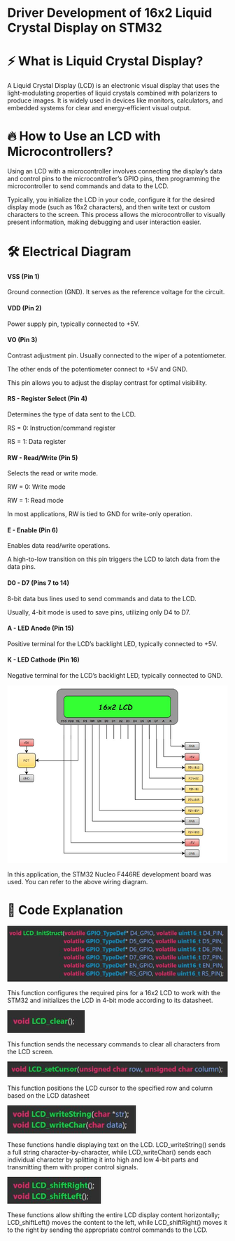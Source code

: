 # Driver Development of 16x2 Liquid Crystal Display on STM32 

# ⚡ What is Liquid Crystal Display?

A Liquid Crystal Display (LCD) is an electronic visual display that uses the light-modulating properties of liquid crystals combined with polarizers to produce images. It is widely used in devices like monitors, calculators, and embedded systems for clear and energy-efficient visual output.

# 🔥 How to Use an LCD with Microcontrollers?

Using an LCD with a microcontroller involves connecting the display’s data and control pins to the microcontroller’s GPIO pins, then programming the microcontroller to send commands and data to the LCD. 

Typically, you initialize the LCD in your code, configure it for the desired display mode (such as 16x2 characters), and then write text or custom characters to the screen. This process allows the microcontroller to visually present information, making debugging and user interaction easier.

# 🛠️ Electrical Diagram

<h4> VSS (Pin 1) </h4>

Ground connection (GND). It serves as the reference voltage for the circuit.

<h4> VDD (Pin 2) </h4>

Power supply pin, typically connected to +5V.

<h4> VO (Pin 3) </h4>

Contrast adjustment pin. Usually connected to the wiper of a potentiometer.

The other ends of the potentiometer connect to +5V and GND.

This pin allows you to adjust the display contrast for optimal visibility.

<h4> RS - Register Select (Pin 4) </h4>

Determines the type of data sent to the LCD.

RS = 0: Instruction/command register

RS = 1: Data register

<h4> RW - Read/Write (Pin 5) </h4>

Selects the read or write mode.

RW = 0: Write mode

RW = 1: Read mode

In most applications, RW is tied to GND for write-only operation.

<h4> E - Enable (Pin 6) </h4>

Enables data read/write operations.

A high-to-low transition on this pin triggers the LCD to latch data from the data pins.

<h4> D0 - D7 (Pins 7 to 14) </h4>

8-bit data bus lines used to send commands and data to the LCD.

Usually, 4-bit mode is used to save pins, utilizing only D4 to D7.

<h4> A - LED Anode (Pin 15) </h4>

Positive terminal for the LCD’s backlight LED, typically connected to +5V.

<h4> K - LED Cathode (Pin 16) </h4>

Negative terminal for the LCD’s backlight LED, typically connected to GND.

![Shematic](images/shematic.JPG)

In this application, the STM32 Nucleo F446RE development board was used. You can refer to the above wiring diagram.

# 🚀 Code Explanation

![Shematic](images/init_function.JPG)

This function configures the required pins for a 16x2 LCD to work with the STM32 and initializes the LCD in 4-bit mode according to its datasheet.

![Shematic](images/clear_function.JPG)

This function sends the necessary commands to clear all characters from the LCD screen.

![Shematic](images/set_cursor_function.JPG)

This function positions the LCD cursor to the specified row and column based on the LCD datasheet

![Shematic](images/write_function.JPG)

These functions handle displaying text on the LCD. LCD_writeString() sends a full string character-by-character, while LCD_writeChar() sends each individual character by splitting it into high and low 4-bit parts and transmitting them with proper control signals.

![Shematic](images/shift_function.JPG)

These functions allow shifting the entire LCD display content horizontally; LCD_shiftLeft() moves the content to the left, while LCD_shiftRight() moves it to the right by sending the appropriate control commands to the LCD.